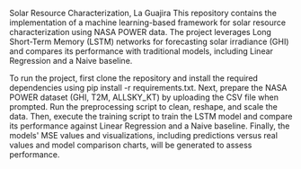 Solar Resource Characterization, La Guajira
This repository contains the implementation of a machine learning-based framework for solar resource characterization using NASA POWER data. The project leverages Long Short-Term Memory (LSTM) networks for forecasting solar irradiance (GHI) and compares its performance with traditional models, including Linear Regression and a Naive baseline. 

To run the project, first clone the repository and install the required dependencies using pip install -r requirements.txt. Next, prepare the NASA POWER dataset (GHI, T2M, ALLSKY_KT) by uploading the CSV file when prompted. Run the preprocessing script to clean, reshape, and scale the data. Then, execute the training script to train the LSTM model and compare its performance against Linear Regression and a Naive baseline. Finally, the models' MSE values and visualizations, including predictions versus real values and model comparison charts, will be generated to assess performance.

